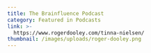```yaml
---
title: The Brainfluence Podcast
category: Featured in Podcasts
link: >-
  https://www.rogerdooley.com/tinna-nielsen/
thumbnail: /images/uploads/roger-dooley.png
---
```


